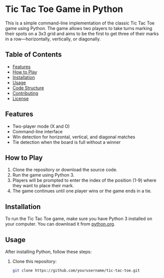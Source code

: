 # Tic Tac Toe Game in Python

This is a simple command-line implementation of the classic Tic Tac Toe game using Python. The game allows two players to take turns marking their spots on a 3x3 grid and aims to be the first to get three of their marks in a row—horizontally, vertically, or diagonally.

## Table of Contents

- [Features](#features)
- [How to Play](#how-to-play)
- [Installation](#installation)
- [Usage](#usage)
- [Code Structure](#code-structure)
- [Contributing](#contributing)
- [License](#license)

## Features

- Two-player mode (X and O)
- Command-line interface
- Win detection for horizontal, vertical, and diagonal matches
- Tie detection when the board is full without a winner

## How to Play

1. Clone the repository or download the source code.
2. Run the game using Python 3.
3. Players will be prompted to enter the index of the position (1-9) where they want to place their mark.
4. The game continues until one player wins or the game ends in a tie.

## Installation

To run the Tic Tac Toe game, make sure you have Python 3 installed on your computer. You can download it from [python.org](https://www.python.org/downloads/).

## Usage

After installing Python, follow these steps:

1. Clone this repository:
   ```bash
   git clone https://github.com/yourusername/tic-tac-toe.git
   ```

